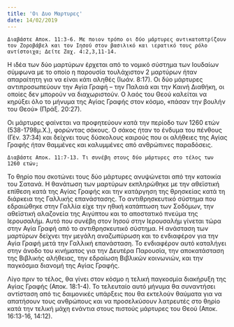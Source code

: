 ```yaml
---
title: 'Οι Δυο Μαρτυρες'
date: 14/02/2019
---
```


`Διαβάστε Αποκ. 11:3-6. Με ποιον τρόπο οι δύο μάρτυρες αντικατοπτρίζουν τον Ζοροβάβελ και τον Ιησού στον βασιλικό και ιερατικό τους ρόλο αντίστοιχα; Δείτε Ζαχ. 4:2,3,11-14.`

Η ιδέα των δύο μαρτύρων έρχεται από το νομικό σύστημα των Ιουδαίων σύμφωνα με το οποίο η παρουσία τουλάχιστον 2 μαρτύρων ήταν απαραίτητη για να είναι κάτι αληθές (Ιωάν. 8:17). Οι δύο μάρτυρες αντιπροσωπεύουν την Αγία Γραφή – την Παλαιά και την Καινή Διαθήκη, οι οποίες δεν μπορούν να διαχωριστούν. Ο λαός του Θεού καλείται να κηρύξει όλο το μήνυμα της Αγίας Γραφής στον κόσμο, «πάσαν την βουλήν του Θεού» (Πράξ. 20:27).

Οι μάρτυρες φαίνεται να προφητεύουν κατά την περίοδο των 1260 ετών (538-1798μ.Χ.), φορώντας σάκους. Ο σάκος ήταν το ένδυμα του πένθους (Γέν. 37:34) και δείχνει τους δύσκολους καιρούς που οι αλήθειες της Αγίας Γραφής ήταν θαμμένες και καλυμμένες από ανθρώπινες παραδόσεις.

`Διαβάστε Αποκ. 11:7-13. Τι συνέβη στους δύο μάρτυρες στο τέλος των 1260 ετών;`

Το θηρίο που σκοτώνει τους δύο μάρτυρες ανυψώνεται από την κατοικία του Σατανά. Η θανάτωση των μαρτύρων εκπληρώθηκε με την αθεϊστική επίθεση κατά της Αγίας Γραφής και την κατάργηση της θρησκείας κατά τη διάρκεια της Γαλλικής επανάστασης. Το αντιθρησκευτικό σύστημα που εδραιώθηκε στην Γαλλία είχε την ηθική κατάπτωση των Σοδόμων, την αθεϊστική αλαζονεία της Αιγύπτου και το αποστατικό πνεύμα της Ιερουσαλήμ. Αυτό που συνέβη στον Ιησού στην Ιερουσαλήμ γίνεται τώρα στην Αγία Γραφή από το αντιθρησκευτικό σύστημα. Η ανάσταση των μαρτύρων δείχνει την μεγάλη αναζωπύρωση και το ενδιαφέρον για την Αγία Γραφή μετά την Γαλλική επανάσταση. Το ενδιαφέρον αυτό καταλήγει στην άνοδο του κινήματος για την Δευτέρα Παρουσία, την αποκατάσταση της Βιβλικής αλήθειας, την εδραίωση Βιβλικών κοινωνιών, και την παγκόσμια διανομή της Αγίας Γραφής.

Λίγο πριν το τέλος, θα γίνει στον κόσμο η τελική παγκοσμία διακήρυξη της Αγίας Γραφής (Αποκ. 18:1-4). Το τελευταίο αυτό μήνυμα θα συναντήσει αντίσταση από τις δαιμονικές υπάρξεις που θα εκτελούν θαύματα για να απατήσουν τους ανθρώπους και να προσελκύσουν λατρευτές στο θηρίο κατά την τελική μάχη ενάντια στους πιστούς μάρτυρες του Θεού (Αποκ. 16:13-16, 14:12).